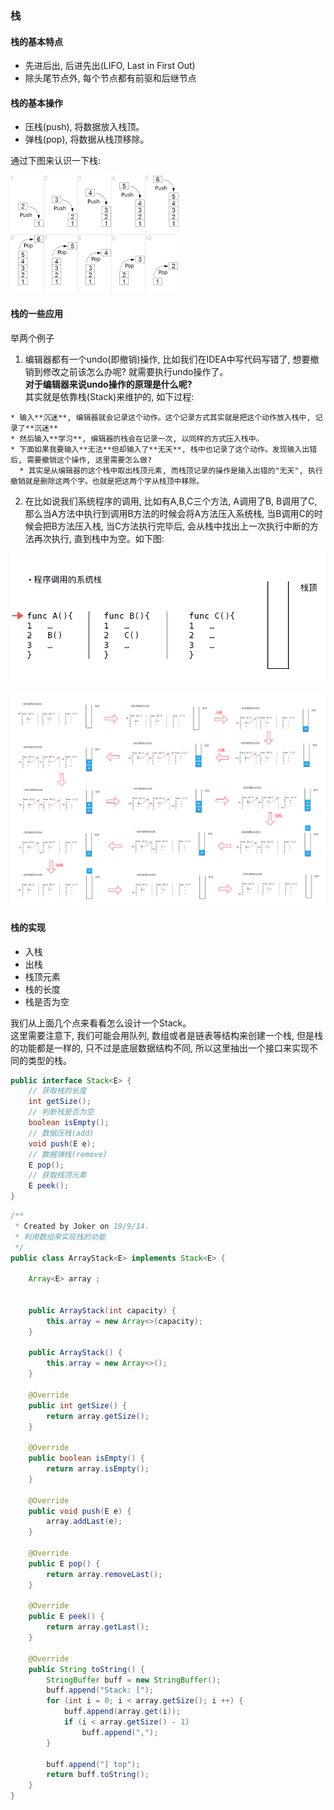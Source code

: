 ### 栈

#### 栈的基本特点
  * 先进后出, 后进先出(LIFO, Last in First Out)
  * 除头尾节点外, 每个节点都有前驱和后继节点

#### 栈的基本操作
  * 压栈(push), 将数据放入栈顶。
  * 弹栈(pop), 将数据从栈顶移除。


通过下图来认识一下栈:

![avatar](https://github.com/basebase/img_server/blob/master/common/stack01.png?raw=true)



#### 栈的一些应用
举两个例子  
  1. 编辑器都有一个undo(即撤销)操作, 比如我们在IDEA中写代码写错了, 想要撤销到修改之前该怎么办呢? 就需要执行undo操作了。  
    **对于编辑器来说undo操作的原理是什么呢?**  
  其实就是依靠栈(Stack)来维护的, 如下过程:

    * 输入**沉迷**, 编辑器就会记录这个动作。这个记录方式其实就是把这个动作放入栈中, 记录了**沉迷**
    * 然后输入**学习**, 编辑器的栈会在记录一次, 以同样的方式压入栈中。
    * 下面如果我要输入**无法**但却输入了**无天**, 栈中也记录了这个动作。发现输入出错后, 需要撤销这个操作, 这里需要怎么做?
      * 其实是从编辑器的这个栈中取出栈顶元素, 而栈顶记录的操作是输入出错的"无天", 执行撤销就是删除这两个字。也就是把这两个字从栈顶中移除。


  2. 在比如说我们系统程序的调用, 比如有A,B,C三个方法, A调用了B, B调用了C, 那么当A方法中执行到调用B方法的时候会将A方法压入系统栈, 当B调用C的时候会把B方法压入栈, 当C方法执行完毕后, 会从栈中找出上一次执行中断的方法再次执行, 直到栈中为空。如下图:  

  ![avatar](https://github.com/basebase/img_server/blob/master/common/stack02.png?raw=true)

  ![avatar](https://github.com/basebase/img_server/blob/master/common/stack03.jpg?raw=true)



#### 栈的实现
  * 入栈
  * 出栈
  * 栈顶元素
  * 栈的长度
  * 栈是否为空

我们从上面几个点来看看怎么设计一个Stack。  
这里需要注意下, 我们可能会用队列, 数组或者是链表等结构来创建一个栈, 但是栈的功能都是一样的, 只不过是底层数据结构不同, 所以这里抽出一个接口来实现不同的类型的栈。

```java
public interface Stack<E> {
    // 获取栈的长度
    int getSize();
    // 判断栈是否为空
    boolean isEmpty();
    // 数据压栈(add)
    void push(E e);
    // 数据弹栈(remove)
    E pop();
    // 获取栈顶元素
    E peek();
}
```


```java
/**
 * Created by Joker on 19/9/14.
 * 利用数组来实现栈的功能
 */
public class ArrayStack<E> implements Stack<E> {

    Array<E> array ;


    public ArrayStack(int capacity) {
        this.array = new Array<>(capacity);
    }

    public ArrayStack() {
        this.array = new Array<>();
    }

    @Override
    public int getSize() {
        return array.getSize();
    }

    @Override
    public boolean isEmpty() {
        return array.isEmpty();
    }

    @Override
    public void push(E e) {
        array.addLast(e);
    }

    @Override
    public E pop() {
        return array.removeLast();
    }

    @Override
    public E peek() {
        return array.getLast();
    }

    @Override
    public String toString() {
        StringBuffer buff = new StringBuffer();
        buff.append("Stack: [");
        for (int i = 0; i < array.getSize(); i ++) {
            buff.append(array.get(i));
            if (i < array.getSize() - 1)
                buff.append(",");
        }

        buff.append("] top");
        return buff.toString();
    }
}

```

